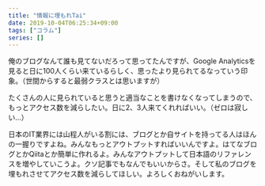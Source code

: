 ```yaml
---
title: "情報に埋もれTai"
date: 2019-10-04T06:25:34+09:00
tags: ["コラム"]
series: []
---
```


俺のブログなんて誰も見てないだろって思ってたんですが、Google Analyticsを見ると日に100人くらい来ているらしく、思ったより見られてるなっていう印象。（世間からすると最弱クラスとは思いますが）

<!--more-->

たくさんの人に見られていると思うと適当なことを書けなくなってしまうので、もっとアクセス数を減らしたい。日に2、3人来てくれればいい。（ゼロは寂しい…）

日本のIT業界には山程人がいる割には、ブログとか自サイトを持ってる人はほんの一握りですよね。みんなもっとアウトプットすればいいんですよ。はてなブログとかQiitaとか簡単に作れるよ。みんなアウトプットして日本語のリファレンスを増やしていこうよ。クソ記事でもなんでもいいからさ。そして私のブログを埋もれさせてアクセス数を減らしてほしい。よろしくおねがいします。

